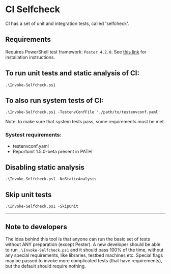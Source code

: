 # CI Selfcheck

CI has a set of unit and integration tests, called 'selfcheck'.

## Requirements

Requires PowerShell test framework: `Pester 4.2.0`. See [this link](https://github.com/pester/Pester/wiki/Installation-and-Update) for installation instructions.

## To run unit tests and static analysis of CI:

```
.\Invoke-Selfcheck.ps1
```

## To also run system tests of CI:

```
.\Invoke-Selfcheck.ps1 -TestenvConfFile './path/to/testenvconf.yaml'
```

Note: to make sure that system tests pass, some requirements must be met.

### Systest requirements:

* testenvconf.yaml
* Reportunit 1.5.0-beta present in PATH

## Disabling static analysis

```
.\Invoke-Selfcheck.ps1 -NoStaticAnalysis
```

## Skip unit tests

```
.\Invoke-Selfcheck.ps1 -SkipUnit
```

------------------

## Note to developers

The idea behind this tool is that anyone can run the basic set of tests without ANY preparation 
(except Pester).
A new developer should be able to run `.\Invoke-Selfcheck.ps1` and it should pass 100% of the time,
without any special requirements, like libraries, testbed machines etc.
Special flags may be passed to invoke more complicated tests (that have requirements), but
the default should require nothing.
